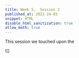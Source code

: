 ```yaml
---
title: Week 5,  Session 2
published_at: 2022-24-03
snippet: HTML
disable_html_sanitization: true
allow_math: true
---
```


This session we touched upon the 

![]